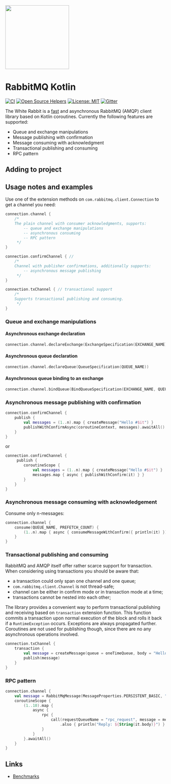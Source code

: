 
<img src=https://github.com/viartemev/the-white-rabbit/assets/23705041/1bd2825b-1241-49d8-94fc-550c381969de width="200" height="200">

# RabbitMQ Kotlin
[![CI](https://github.com/viartemev/rabbitmq-kotlin/actions/workflows/gradle.yml/badge.svg?branch=master)](https://github.com/viartemev/rabbitmq-kotlin/actions/workflows/gradle.yml)
[![Open Source Helpers](https://www.codetriage.com/viartemev/the-white-rabbit/badges/users.svg)](https://www.codetriage.com/viartemev/the-white-rabbit)
[![License: MIT](https://img.shields.io/badge/License-MIT-yellow.svg)](https://opensource.org/licenses/MIT)
[![Gitter](https://badges.gitter.im/kotlin-the-white-rabbit/community.svg)](https://gitter.im/kotlin-the-white-rabbit/community?utm_source=badge&utm_medium=badge&utm_campaign=pr-badge)

The White Rabbit is a [fast](https://github.com/viartemev/the-white-rabbit/issues/88#issuecomment-470461937) and asynchronous RabbitMQ (AMQP) client library based on Kotlin coroutines. Currently the following features are supported:
* Queue and exchange manipulations
* Message publishing with confirmation
* Message consuming with acknowledgment
* Transactional publishing and consuming
* RPC pattern

## Adding to project

## Usage notes and examples

Use one of the extension methods on `com.rabbitmq.client.Connection` to get a channel you need:

```kotlin
connection.channel {
    /*
    The plain channel with consumer acknowledgments, supports:
        -- queue and exchange manipulations
        -- asynchronous consuming
        -- RPC pattern
     */
}

connection.confirmChannel { //
    /*
    Channel with publisher confirmations, additionally supports:
        -- asynchronous message publishing
     */
}

connection.txChannel { // transactional support
    /*
    Supports transactional publishing and consuming.
     */
}
```

### Queue and exchange manipulations
#### Asynchronous exchange declaration
```kotlin
connection.channel.declareExchange(ExchangeSpecification(EXCHANGE_NAME))
```
#### Asynchronous queue declaration
```kotlin
connection.channel.declareQueue(QueueSpecification(QUEUE_NAME))
```
#### Asynchronous queue binding to an exchange
```kotlin
connection.channel.bindQueue(BindQueueSpecification(EXCHANGE_NAME, QUEUE_NAME))
```

### Asynchronous message publishing with confirmation
```kotlin
connection.confirmChannel {
    publish {
        val messages = (1..n).map { createMessage("Hello #$it") }
        publishWithConfirmAsync(coroutineContext, messages).awaitAll()
    }
}
```
or
```kotlin
connection.confirmChannel {
     publish {
        coroutineScope {
            val messages = (1..n).map { createMessage("Hello #$it") }
            messages.map { async { publishWithConfirm(it) } }
        }
    }
}
```

### Asynchronous message consuming with acknowledgement
Consume only n-messages:
```kotlin
connection.channel {
    consume(QUEUE_NAME, PREFETCH_COUNT) {
        (1..n).map { async { consumeMessageWithConfirm({ println(it) }) } }.awaitAll()
    }
}
```

### Transactional publishing and consuming

RabbitMQ and AMQP itself offer rather scarce support for transaction. When considering using transactions you should be aware that:
* a transaction could only span one channel and one queue;
* `com.rabbitmq.client.Channel` is not thread-safe;
* channel can be either in confirm mode or in transaction mode at a time;
* transactions cannot be nested into each other;

 The library provides a convenient way to perform transactional publishing and receiving based on `transaction` extension function. This function commits a transaction upon normal execution of the block and rolls it back if a `RuntimeException` occurs. Exceptions are always propagated further. Coroutines are not used for publishing though, since there are no any asynchronous operations involved.

```kotlin
connection.txChannel {
    transaction {
        val message = createMessage(queue = oneTimeQueue, body = "Hello from tx")
        publish(message)
    }
}
```

### RPC pattern
```kotlin
connection.channel {
    val message = RabbitMqMessage(MessageProperties.PERSISTENT_BASIC, "Hello world".toByteArray())
    coroutineScope {
        (1..10).map {
            async {
                rpc {
                    call(requestQueueName = "rpc_request", message = message)
                        .also { println("Reply: ${String(it.body)}") }
                }
            }
        }.awaitAll()
    }
}
```

## Links
* [Benchmarks](https://github.com/viartemev/the-white-rabbit/issues/88#issuecomment-470461937)
